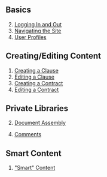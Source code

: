 ## Basics

<!-- 1. [Overview](Overview.md) -->
2. [Logging In and Out](Login.md)
3. [Navigating the Site](Published_View_Navigation.md)
4. [User Profiles](User_Profile.md)


## Creating/Editing Content

1. [Creating a Clause](Create_Clause.md)
2. [Editing a Clause](Edit_Clause.md)
3. [Creating a Contract](Create_Contract.md)
4. [Editing a Contract](Edit_Contract.md)

## Private Libraries

<!-- 1. [Managing Private Libraries](Organization_Management.md) -->
2. [Document Assembly](Document_Assembly.md)
<!-- 3. [Copying Public Content](Copy_Public_Content.md) -->
4. [Comments](Comments.md)

## Smart Content

1. ["Smart" Content](Smart_Content.md)
<!-- 2. [Template Harmonization](Harmonization.md)
3. [Visualizations](Visualization.md) -->

<!-- ## User Stories

1. [User Story #1](User_Story_1.md) -->










